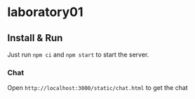# laboratory01
## Install & Run
Just run `npm ci` and `npm start` to start the server.
### Chat
Open `http://localhost:3000/static/chat.html` to get the chat
